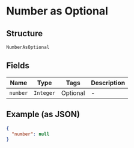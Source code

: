 
# Number as Optional

## Structure

`NumberAsOptional`

## Fields

| Name | Type | Tags | Description |
|  --- | --- | --- | --- |
| `number` | `Integer` | Optional | - |

## Example (as JSON)

```json
{
  "number": null
}
```

